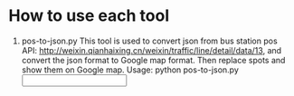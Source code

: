 # How to use each tool
1. pos-to-json.py
	This tool is used to convert json from bus station pos API: http://weixin.qianhaixing.cn/weixin/traffic/line/detail/data/13, and convert the json format to Google map format.
	Then replace spots and show them on Google map.
	Usage: python pos-to-json.py <input file>